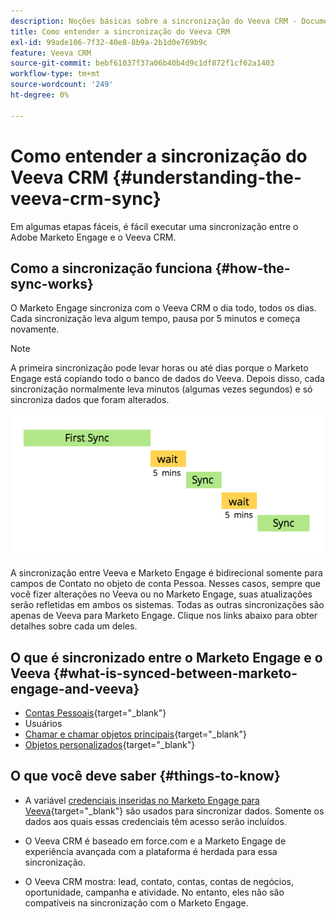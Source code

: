 ```yaml
---
description: Noções básicas sobre a sincronização do Veeva CRM - Documentação do Marketo - Documentação do produto
title: Como entender a sincronização do Veeva CRM
exl-id: 99ade106-7f32-40e8-8b9a-2b1d0e769b9c
feature: Veeva CRM
source-git-commit: bebf61037f37a06b40b4d9c1df872f1cf62a1403
workflow-type: tm+mt
source-wordcount: '249'
ht-degree: 0%

---
```


# Como entender a sincronização do Veeva CRM {#understanding-the-veeva-crm-sync}

Em algumas etapas fáceis, é fácil executar uma sincronização entre o Adobe Marketo Engage e o Veeva CRM.

## Como a sincronização funciona {#how-the-sync-works}

O Marketo Engage sincroniza com o Veeva CRM o dia todo, todos os dias. Cada sincronização leva algum tempo, pausa por 5 minutos e começa novamente.

>[!NOTE]
>
>A primeira sincronização pode levar horas ou até dias porque o Marketo Engage está copiando todo o banco de dados do Veeva. Depois disso, cada sincronização normalmente leva minutos (algumas vezes segundos) e só sincroniza dados que foram alterados.

![](assets/understanding-the-veeva-sync-1.png)

A sincronização entre Veeva e Marketo Engage é bidirecional somente para campos de Contato no objeto de conta Pessoa. Nesses casos, sempre que você fizer alterações no Veeva ou no Marketo Engage, suas atualizações serão refletidas em ambos os sistemas. Todas as outras sincronizações são apenas de Veeva para Marketo Engage. Clique nos links abaixo para obter detalhes sobre cada um deles.

## O que é sincronizado entre o Marketo Engage e o Veeva {#what-is-synced-between-marketo-engage-and-veeva}

* [Contas Pessoais](/help/marketo/product-docs/crm-sync/veeva-crm-sync/sync-details/person-account-sync-faq.md){target="_blank"}
* Usuários
* [Chamar e chamar objetos principais](/help/marketo/product-docs/crm-sync/veeva-crm-sync/sync-details/syncing-call-and-call-key-messages.md){target="_blank"}
* [Objetos personalizados](/help/marketo/product-docs/crm-sync/veeva-crm-sync/sync-details/custom-object-sync.md){target="_blank"}

## O que você deve saber {#things-to-know}

* A variável [credenciais inseridas no Marketo Engage para Veeva](/help/marketo/product-docs/crm-sync/salesforce-sync/setup/enterprise-unlimited-edition/step-2-of-3-create-a-salesforce-user-for-marketo-enterprise-unlimited.md){target="_blank"} são usados para sincronizar dados. Somente os dados aos quais essas credenciais têm acesso serão incluídos.

* O Veeva CRM é baseado em force.com e a Marketo Engage de experiência avançada com a plataforma é herdada para essa sincronização.

* O Veeva CRM mostra: lead, contato, contas, contas de negócios, oportunidade, campanha e atividade. No entanto, eles não são compatíveis na sincronização com o Marketo Engage.
